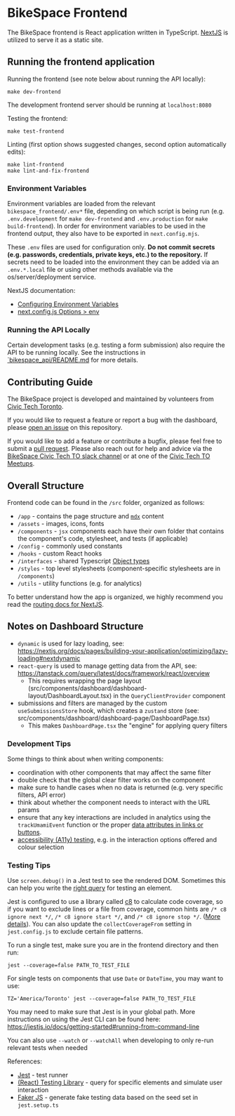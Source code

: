 # BikeSpace Frontend

The BikeSpace frontend is React application written in TypeScript. [NextJS](https://nextjs.org/) is utilized to serve it as a static site.


## Running the frontend application

Running the frontend (see note below about running the API locally):
```shell
make dev-frontend
```

The development frontend server should be running at `localhost:8080`

Testing the frontend:
```shell
make test-frontend
```

Linting (first option shows suggested changes, second option automatically edits):
```shell
make lint-frontend
make lint-and-fix-frontend
```

### Environment Variables

Environment variables are loaded from the relevant `bikespace_frontend/.env*` file, depending on which script is being run (e.g. `.env.development` for `make dev-frontend` and `.env.production` for `make build-frontend`). In order for environment variables to be used in the frontend output, they also have to be exported in `next.config.mjs`.

These `.env` files are used for configuration only. **Do not commit secrets (e.g. passwords, credentials, private keys, etc.) to the repository.** If secrets need to be loaded into the environment they can be added via an `.env.*.local` file or using other methods available via the os/server/deployment service.

NextJS documentation: 

- [Configuring Environment Variables](https://nextjs.org/docs/pages/building-your-application/configuring/environment-variables)
- [next.config.js Options > env](https://nextjs.org/docs/pages/api-reference/next-config-js/env)


### Running the API Locally

Certain development tasks (e.g. testing a form submission) also require the API to be running locally. See the instructions in [`bikespace_api/README.md](https://github.com/bikespace/bikespace/blob/main/bikespace_api/README.md) for more details.


## Contributing Guide

The BikeSpace project is developed and maintained by volunteers from [Civic Tech Toronto](http://civictech.ca/).

If you would like to request a feature or report a bug with the dashboard, please [open an issue](https://github.com/bikespace/bikespace/issues) on this repository.

If you would like to add a feature or contribute a bugfix, please feel free to submit a [pull request](https://docs.github.com/en/pull-requests/collaborating-with-pull-requests/proposing-changes-to-your-work-with-pull-requests/about-pull-requests). Please also reach out for help and advice via the [BikeSpace Civic Tech TO slack channel](http://link.civictech.ca/slack) or at one of the [Civic Tech TO Meetups](https://www.meetup.com/civic-tech-toronto/).


## Overall Structure

Frontend code can be found in the `/src` folder, organized as follows:

- `/app` - contains the page structure and [`mdx`](https://mdxjs.com/) content
- `/assets` - images, icons, fonts
- `/components` - `jsx` components each have their own folder that contains the component's code, stylesheet, and tests (if applicable)
- `/config` - commonly used constants
- `/hooks` - custom React hooks
- `/interfaces` - shared Typescript [Object types](https://www.typescriptlang.org/docs/handbook/2/objects.html)
- `/styles` - top level stylesheets (component-specific stylesheets are in `/components`)
- `/utils` - utility functions (e.g. for analytics)


To better understand how the app is organized, we highly recommend you read the [routing docs for NextJS](https://nextjs.org/docs/app/building-your-application/routing).


## Notes on Dashboard Structure

- `dynamic` is used for lazy loading, see: https://nextjs.org/docs/pages/building-your-application/optimizing/lazy-loading#nextdynamic
- `react-query` is used to manage getting data from the API, see: https://tanstack.com/query/latest/docs/framework/react/overview
  - This requires wrapping the page layout (src/components/dashboard/dashboard-layout/DashboardLayout.tsx) in the `QueryClientProvider` component
- submissions and filters are managed by the custom `useSubmissionsStore` hook, which creates a `zustand` store (see: src/components/dashboard/dashboard-page/DashboardPage.tsx)
  - This makes `DashboardPage.tsx` the "engine" for applying query filters


### Development Tips

Some things to think about when writing components:

- coordination with other components that may affect the same filter
- double check that the global clear filter works on the component
- make sure to handle cases when no data is returned (e.g. very specific filters, API error)
- think about whether the component needs to interact with the URL params
- ensure that any key interactions are included in analytics using the `trackUmamiEvent` function or the proper [data attributes in links or buttons](https://umami.is/docs/track-events).
- [accessibility (A11y) testing](https://developer.mozilla.org/en-US/docs/Web/Accessibility), e.g. in the interaction options offered and colour selection


### Testing Tips

Use `screen.debug()` in a Jest test to see the rendered DOM. Sometimes this can help you write the [right query](https://testing-library.com/docs/queries/about) for testing an element.

Jest is configured to use a library called [c8](https://github.com/bcoe/c8) to calculate code coverage, so if you want to exclude lines or a file from coverage, common hints are `/* c8 ignore next */`, `/* c8 ignore start */`, and `/* c8 ignore stop */`. ([More details](https://github.com/bcoe/c8#ignoring-uncovered-lines-functions-and-blocks)). You can also update the `collectCoverageFrom` setting in `jest.config.js` to exclude certain file patterns.

To run a single test, make sure you are in the frontend directory and then run:

```shell
jest --coverage=false PATH_TO_TEST_FILE
```

For single tests on components that use `Date` or `DateTime`, you may want to use:

```shell
TZ='America/Toronto' jest --coverage=false PATH_TO_TEST_FILE
```

You may need to make sure that Jest is in your global path. More instructions on using the Jest CLI can be found here: https://jestjs.io/docs/getting-started#running-from-command-line

You can also use `--watch` or `--watchAll` when developing to only re-run relevant tests when needed

References:

- [Jest](https://jestjs.io/docs/getting-started) - test runner
- [(React) Testing Library](https://testing-library.com/docs/) - query for specific elements and simulate user interaction
- [Faker JS](https://fakerjs.dev/) - generate fake testing data based on the seed set in `jest.setup.ts`